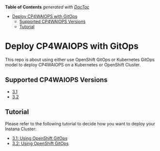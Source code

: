 <!-- START doctoc generated TOC please keep comment here to allow auto update -->
<!-- DON'T EDIT THIS SECTION, INSTEAD RE-RUN doctoc TO UPDATE -->
**Table of Contents**  *generated with [DocToc](https://github.com/thlorenz/doctoc)*

- [Deploy CP4WAIOPS with GitOps](#deploy-cp4waiops-with-gitops)
  - [Supported CP4WAIOPS Versions](#supported-cp4waiops-versions)
  - [Tutorial](#tutorial)

<!-- END doctoc generated TOC please keep comment here to allow auto update -->


# Deploy CP4WAIOPS with GitOps

This repo is about using either use OpenShift GitOps or Kubernetes GitOps model to deploy CP4WAIOPS on a Kubernetes or OpenShift Cluster.

## Supported CP4WAIOPS Versions

- [3.1](https://www.ibm.com/docs/en/cloud-paks/cloud-pak-watson-aiops/3.1.0)
- [3.2](https://www.ibm.com/docs/en/cloud-paks/cloud-pak-watson-aiops/3.2.0)

## Tutorial

Please refer to the following tutorial to decide how you want to deploy your Instana Cluster:

- [3.1: Using OpenShift GitOps](./docs/how-to-deploy-cp4waiops-31.md)
- [3.2: Using OpenShift GitOps](./docs/how-to-deploy-cp4waiops-32.md)